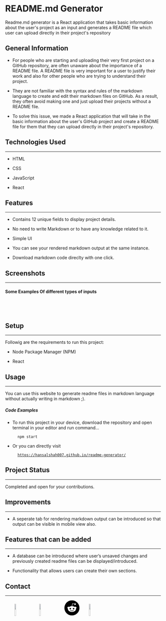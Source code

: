 <h1>README.md Generator</h1>
<p>Readme.md generator is a React application that takes basic information about the user's project as an input and generates a README file which user can upload directly in their project's repository</p><h2>General Information</h2>
<ul>
<li>For people who are starting and uploading their very first project on a GitHub repository, are often unaware about the importance of a README file. A README file is very important for a user to justify their work and also for other people who are trying to understand their project.</li>
</ul><ul>
<li>They are not familiar with the syntax and rules of the markdown language to create and edit their markdown files on GitHub. As a result, they often avoid making one and just upload their projects without a README file.</li>
</ul><ul>
<li>To solve this issue, we made a React application that will take in the basic information about the user's GitHub project and create a README file for them that they can upload directly in their project's repository.</li>
</ul><h2>Technologies Used</h2>
<hr><ul>
<li>HTML</li>
</ul><ul>
<li>CSS</li>
</ul><ul>
<li>JavaScript</li>
</ul><ul>
<li>React</li>
</ul><h2>Features</h2>
<hr><ul>
<li>Contains 12 unique fields to display project details.</li>
</ul><ul>
<li>No need to write Markdown or to have any knowledge related to it.</li>
</ul><ul>
<li>Simple UI</li>
</ul><ul>
<li>You can see your rendered markdown output at the same instance.</li>
</ul><ul>
<li>Download markdown code direclty with one click.</li>
</ul><h2>Screenshots</h2>
<hr>
<h4>Some Examples Of different types of inputs</h4>
<p><img src="https://iili.io/ViGtuR.png" alt=""></p><p><img src="https://iili.io/ViGyGt.png" alt=""></p><p><img src="https://iili.io/ViM28G.png" alt=""></p><p><img src="https://iili.io/ViMfwl.png" alt=""></p><h2>Setup</h2>
<hr><p>Followig are the requirements to run this project:</p><ul>
<li>Node Package Manager (NPM)</li>
</ul><ul>
<li>React</li>
</ul><h2>Usage</h2>
<hr><p>You can use this website to generate readme files in markdown language without actually writing in markdown ;).</p><h5>Code Examples</h5><ul>
<li>To run this project in your device, download the repository and open terminal in your editor and run command...</li>
</ul><p><code style="margin-left:40px">npm start</code></p><ul>
<li>Or you can directly visit</li>
</ul><p><a href="https://hansalshah007.github.io/readme-generator/" target="_blank"><code style="margin-left:40px">https://hansalshah007.github.io/readme-generator/</code></a></p><h2>Project Status</h2>
<hr><p>Completed and open for your contributions.</p><h2>Improvements</h2>
<hr><ul>
<li>A seperate tab for rendering markdown output can be introduced so that output can be visible in mobile view also.</li>
</ul><h2>Features that can be added</h2>
<hr><ul>
<li>A database can be introduced where user’s unsaved changes and previously created readme files can be displayed/introduced.</li>
</ul><ul>
<li>Functionality that allows users can create their own sections.</li>
</ul><h2>Contact</h2>
<hr><p><span style="margin-right: 30px;"></span><a href="https://www.linkedin.com/in/hansalms"><img target="_blank" src="https://cdn.jsdelivr.net/gh/devicons/devicon/icons/linkedin/linkedin-original.svg" style="width: 10%;"></a><span style="margin-right: 30px;"></span><a href="https://github.com/Jainil102"><img target="_blank" src="https://cdn.jsdelivr.net/gh/devicons/devicon/icons/github/github-original.svg" style="width: 10%;"></a><span style="margin-right: 30px;"></span><a href="https://github.com/HansalShah007"><svg target="_blank" xmlns="http://www.w3.org/2000/svg" viewBox="0 0 512 512" style="width: 10%;"><path d="M201.5 305.5c-13.8 0-24.9-11.1-24.9-24.6 0-13.8 11.1-24.9 24.9-24.9 13.6 0 24.6 11.1 24.6 24.9 0 13.6-11.1 24.6-24.6 24.6zM504 256c0 137-111 248-248 248S8 393 8 256 119 8 256 8s248 111 248 248zm-132.3-41.2c-9.4 0-17.7 3.9-23.8 10-22.4-15.5-52.6-25.5-86.1-26.6l17.4-78.3 55.4 12.5c0 13.6 11.1 24.6 24.6 24.6 13.8 0 24.9-11.3 24.9-24.9s-11.1-24.9-24.9-24.9c-9.7 0-18 5.8-22.1 13.8l-61.2-13.6c-3-.8-6.1 1.4-6.9 4.4l-19.1 86.4c-33.2 1.4-63.1 11.3-85.5 26.8-6.1-6.4-14.7-10.2-24.1-10.2-34.9 0-46.3 46.9-14.4 62.8-1.1 5-1.7 10.2-1.7 15.5 0 52.6 59.2 95.2 132 95.2 73.1 0 132.3-42.6 132.3-95.2 0-5.3-.6-10.8-1.9-15.8 31.3-16 19.8-62.5-14.9-62.5zM302.8 331c-18.2 18.2-76.1 17.9-93.6 0-2.2-2.2-6.1-2.2-8.3 0-2.5 2.5-2.5 6.4 0 8.6 22.8 22.8 87.3 22.8 110.2 0 2.5-2.2 2.5-6.1 0-8.6-2.2-2.2-6.1-2.2-8.3 0zm7.7-75c-13.6 0-24.6 11.1-24.6 24.9 0 13.6 11.1 24.6 24.6 24.6 13.8 0 24.9-11.1 24.9-24.6 0-13.8-11-24.9-24.9-24.9z"></path></svg></a><span style="margin-right: 30px;"></span><a href="https://www.linkedin.com/in/jainil-patel-453a071aa/"><img target="_blank" src="https://cdn.jsdelivr.net/gh/devicons/devicon/icons/facebook/facebook-original.svg" style="width: 10%;"></a></p>
